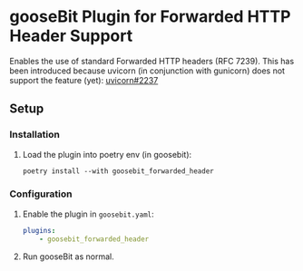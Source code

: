 # gooseBit Plugin for Forwarded HTTP Header Support

Enables the use of standard Forwarded HTTP headers (RFC 7239). This has
been introduced because uvicorn (in conjunction with gunicorn) does not
support the feature (yet): [uvicorn#2237]

[uvicorn#2237]: https://github.com/encode/uvicorn/issues/2237

## Setup

### Installation

1. Load the plugin into poetry env (in goosebit):

    ```txt
    poetry install --with goosebit_forwarded_header
    ```

### Configuration

1. Enable the plugin in `goosebit.yaml`:

    ```yaml
    plugins:
        - goosebit_forwarded_header
    ```

2. Run gooseBit as normal.

